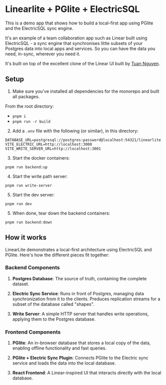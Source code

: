 # Linearlite + PGlite + ElectricSQL

This is a demo app that shows how to build a local-first app using PGlite and the ElectricSQL sync engine.

It's an example of a team collaboration app such as Linear built using ElectricSQL - a sync engine that synchronises little subsets of your Postgres data into local apps and services. So you can have the data you need, in-sync, wherever you need it.

It's built on top of the excellent clone of the Linear UI built by [Tuan Nguyen](https://github.com/tuan3w).

## Setup

1. Make sure you've installed all dependencies for the monorepo and built all packages.

From the root directory:

- `pnpm i`
- `pnpm run -r build`

2. Add a `.env` file with the following (or similar), in this directory:

```
DATABASE_URL=postgresql://postgres:password@localhost:54321/linearlite
VITE_ELECTRIC_URL=http://localhost:3000
VITE_WRITE_SERVER_URL=http://localhost:3001
```

3. Start the docker containers:

`pnpm run backend:up`

4. Start the write path server:

`pnpm run write-server`

5. Start the dev server:

`pnpm run dev`

5. When done, tear down the backend containers:

`pnpm run backend:down`

## How it works

LinearLite demonstrates a local-first architecture using ElectricSQL and PGlite. Here's how the different pieces fit together:

### Backend Components

1. **Postgres Database**: The source of truth, containing the complete dataset.

2. **Electric Sync Service**: Runs in front of Postgres, managing data synchronization from it to the clients. Preduces replication streams for a subset of the database called "shapes".

3. **Write Server**: A simple HTTP server that handles write operations, applying them to the Postgres database.

### Frontend Components

1. **PGlite**: An in-browser database that stores a local copy of the data, enabling offline functionality and fast queries.

2. **PGlite + Electric Sync Plugin**: Connects PGlite to the Electric sync service and loads the data into the local database.

3. **React Frontend**: A Linear-inspired UI that interacts directly with the local database.
